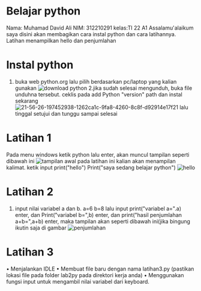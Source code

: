 # Belajar python
Nama: Muhamad David Ali
NIM: 312210291
kelas:TI 22 A1
Assalamu'alaikum saya disini akan membagikan cara instal python dan cara latihannya.
Latihan menampilkan hello dan penjumlahan
# Instal python
1. buka web python.org lalu pilih berdasarkan pc/laptop yang kalian gunakan
![download python](https://user-images.githubusercontent.com/116184002/198060612-32e35695-7f4c-45af-9e38-a9dd73e67512.png)
2.jika sudah selesai mengunduh, buka file unduhna tersebut. ceklis pada add Python "version" path dan instal sekarang 
![21-56-26-197452938-1262ca1c-9fa8-4260-8c8f-d92914e17f21](https://user-images.githubusercontent.com/116184002/198063219-01a6ee3e-634f-41ca-a2b8-7d2c190b84ac.png)
lalu tinggal setujui dan tunggu sampai selesai
# Latihan 1
Pada menu windows ketik python lalu enter, akan muncul tampilan seperti dibawah ini
![tampilan awal](https://user-images.githubusercontent.com/116184002/198064223-1011b9bd-ba01-4748-8b8a-135283cc8d73.png)
pada latihan ini kalian akan menampilan kalimat.
ketik input 
print("hello")
Print("saya sedang belajar python")
![hello](https://user-images.githubusercontent.com/116184002/198066270-95a42804-1236-4aa7-84ca-ff3a3817da94.png)
# Latihan 2
1. input nilai variabel a dan b. a=6 b=8 lalu input print("variabel a=".a) enter, dan Print("variabel b=",b) enter, dan print("hasil penjumlahan a+b=",a+b) enter, maka tampilan akan seperti dibawah ini(jika bingung ikutin saja di gambar
![penjumlahan](https://user-images.githubusercontent.com/116184002/198068923-31c02c6d-6320-48f3-b9b5-620c2c1d34ea.png)
# Latihan 3
• Menjalankan IDLE
• Membuat file baru dengan nama latihan3.py (pastikan lokasi file
pada folder lab2py pada direktori kerja anda)
• Menggunakan fungsi input untuk mengambil nilai variabel dari
keyboard.
